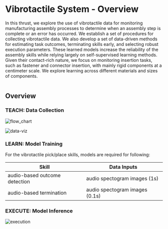 # Vibrotactile System - Overview

In this thrust, we explore the use of vibrotactile data for monitoring manufacturing assembly processes to determine when an assembly step is complete or an error has occurred. We establish a set of procedures for collecting vibrotactile data. We also develop a set of data-driven methods for estimating task outcomes, terminating skills early, and selecting robust execution parameters. These learned models increase the reliability of the assembly skills while relying largely on self-supervised learning methods. Given their contact-rich nature, we focus on monitoring insertion tasks, such as fastener and connector insertion, with mainly rigid components at a centimeter scale. We explore learning across different materials and sizes of components.


```{contents}
```
## Overview

### TEACH: Data Collection

![flow_chart](files/vt-datacollection.png)

![data-viz](files/vibrotactile_data_visualization.gif)

### LEARN: Model Training

For the vibrotactile pick/place skills, models are required for following:

| Skill | Data Inputs |
|-------|-------------|
|audio-based outcome detection| audio spectogram images (1s) |
|audio-based termination | audio spectogram images (0.1s) |

### EXECUTE: Model Inference

![execution](files/vt-execution.png)